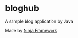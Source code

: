 # bloghub
A sample blog application by Java

Made by [Ninja Framework](http://www.ninjaframework.org/)
